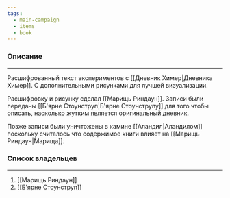 ```yaml
---
tags:
  - main-campaign
  - items
  - book
---
```

### Описание
---
Расшифрованный текст экспериментов с [[Дневник Химер|Дневника Химер]]. С дополнительными рисунками для лучшей визуализации.  

Расшифровку и рисунку сделал [[Марищь Риндаун]]. Записи были переданы [[Б'ярне Стоунструп|Б'ярне Стоунструпу]] для того чтобы описать, насколько жутким является оригинальный дневник.  

Позже записи были уничтожены в камине [[Аландил|Аландилом]] поскольку считалось что содержимое книги влияет на [[Марищь Риндаун|Марища]].

### Список владельцев
---
1. [[Марищь Риндаун]]
2. [[Б'ярне Стоунструп]]
